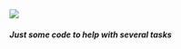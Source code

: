 <img src="https://github.githubassets.com/assets/GitHub-Mark-ea2971cee799.png">

<H5>Just some code to help with several tasks</H5>
